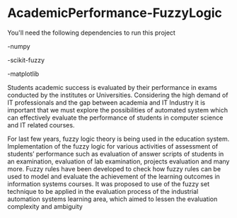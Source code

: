 # AcademicPerformance-FuzzyLogic

You'll need the following dependencies to run this project

-numpy

-scikit-fuzzy

-matplotlib

Students academic success is evaluated by their performance in exams conducted by the institutes or Universities. Considering
the high demand of IT professionals and the gap between academia and IT Industry it is important that we must explore the
possibilities of automated system which can effectively evaluate the performance of students in computer science and IT related
courses. 

For last few years, fuzzy logic theory is being used in the education system. Implementation of the fuzzy logic for various
activities of assessment of students’ performance such as evaluation of answer scripts of students in an examination,
evaluation of lab examination, projects evaluation and many more. Fuzzy rules have been developed to check how
fuzzy rules can be used to model and evaluate the achievement of the learning outcomes in information systems courses. It
was proposed to use of the fuzzy set technique to be applied in the evaluation process of the industrial automation systems
learning area, which aimed to lessen the evaluation complexity and ambiguity
